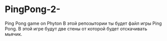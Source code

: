 # PingPong-2-
Ping Pong game on Phyton
В этой репозытории ты будет файл игры Ping Pong.
В этой игре будут две стены от которой будет отскачивать мьячик.
